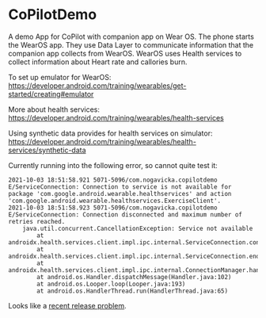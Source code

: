 # CoPilotDemo

A demo App for CoPilot with companion app on Wear OS. The phone starts the WearOS app.
They use Data Layer to communicate information that the companion app collects from WearOS.
WearOS uses Health services to collect information about Heart rate and callories burn.

To set up emulator for WearOS:
https://developer.android.com/training/wearables/get-started/creating#emulator

More about health services:
https://developer.android.com/training/wearables/health-services

Using synthetic data provides for health services on simulator:
https://developer.android.com/training/wearables/health-services/synthetic-data


Currently running into the following error, so cannot quite test it:
```
2021-10-03 18:51:58.921 5071-5096/com.nogavicka.copilotdemo E/ServiceConnection: Connection to service is not available for package 'com.google.android.wearable.healthservices' and action 'com.google.android.wearable.healthservices.ExerciseClient'.
2021-10-03 18:51:58.923 5071-5096/com.nogavicka.copilotdemo E/ServiceConnection: Connection disconnected and maximum number of retries reached.
    java.util.concurrent.CancellationException: Service not available
        at androidx.health.services.client.impl.ipc.internal.ServiceConnection.connect(ServiceConnection.java:145)
        at androidx.health.services.client.impl.ipc.internal.ServiceConnection.enqueue(ServiceConnection.java:203)
        at androidx.health.services.client.impl.ipc.internal.ConnectionManager.handleMessage(ConnectionManager.java:123)
        at android.os.Handler.dispatchMessage(Handler.java:102)
        at android.os.Looper.loop(Looper.java:193)
        at android.os.HandlerThread.run(HandlerThread.java:65)
```

Looks like a [recent release problem](https://stackoverflow.com/questions/69083442/cant-connect-to-android-wearable-health-services).
